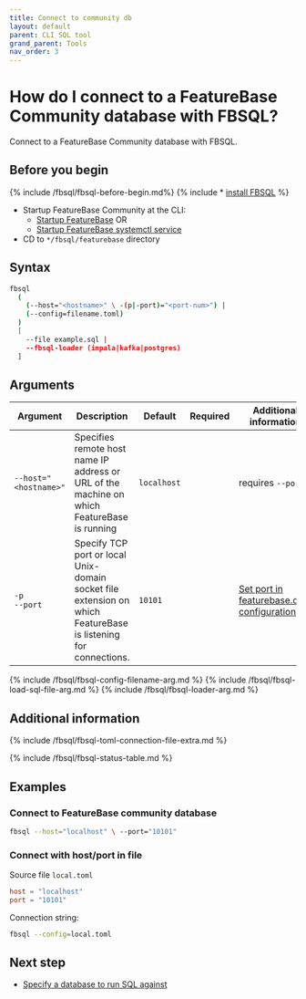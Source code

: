 ```yaml
---
title: Connect to community db
layout: default
parent: CLI SQL tool
grand_parent: Tools
nav_order: 3
---
```


# How do I connect to a FeatureBase Community database with FBSQL?

Connect to a FeatureBase Community database with FBSQL.

## Before you begin

{% include /fbsql/fbsql-before-begin.md%}
{% include * [install FBSQL](/docs/tools/fbsql/fbsql-install) %}
* Startup FeatureBase Community at the CLI:
  * [Startup FeatureBase](/docs/community/com-startup-connect) OR
  * [Startup FeatureBase systemctl service](/docs/community/com-config/com-config-service-fb-manage)
* CD to `*/fbsql/featurebase` directory

## Syntax

```sh
fbsql
  (
    (--host="<hostname>" \ -(p|-port)="<port-num>") |
    (--config=filename.toml)
  )
  [
    --file example.sql |
    --fbsql-loader (impala|kafka|postgres)
  ]
```

## Arguments

| Argument | Description | Default | Required |Additional information |
|---|---|---|---|---|
| `--host="<hostname>"` | Specifies remote host name IP address or URL of the machine on which FeatureBase is running | `localhost` |  | requires `--port` | |
| `-p`<br>`--port` | Specify TCP port or local Unix-domain socket file extension on which FeatureBase is listening for connections. | `10101` |  | [Set port in featurebase.conf configuration](/docs/community/com-config/com-config-flags) |
{% include /fbsql/fbsql-config-filename-arg.md %}
{% include /fbsql/fbsql-load-sql-file-arg.md %}
{% include /fbsql/fbsql-loader-arg.md %}

## Additional information

{% include /fbsql/fbsql-toml-connection-file-extra.md %}

{% include /fbsql/fbsql-status-table.md %}

## Examples

### Connect to FeatureBase community database

```sh
fbsql --host="localhost" \ --port="10101"
```

### Connect with host/port in file

Source file `local.toml`
```toml
host = "localhost"
port = "10101"
```
Connection string:
```sh
fbsql --config=local.toml
```

## Next step

* [Specify a database to run SQL against](/docs/tools/fbsql/fbsql-running-sql)
